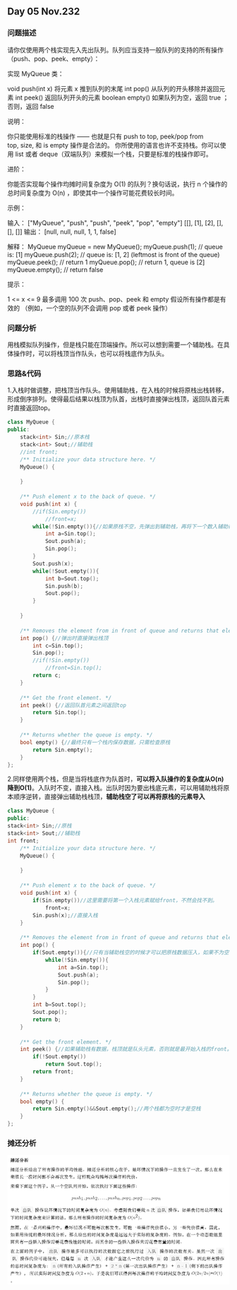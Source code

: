 ## Day 05 Nov.232
### 问题描述
请你仅使用两个栈实现先入先出队列。队列应当支持一般队列的支持的所有操作（push、pop、peek、empty）：

实现 MyQueue 类：

void push(int x) 将元素 x 推到队列的末尾
int pop() 从队列的开头移除并返回元素
int peek() 返回队列开头的元素
boolean empty() 如果队列为空，返回 true ；否则，返回 false


说明：

你只能使用标准的栈操作 —— 也就是只有 push to top, peek/pop from top, size, 和 is empty 操作是合法的。
你所使用的语言也许不支持栈。你可以使用 list 或者 deque（双端队列）来模拟一个栈，只要是标准的栈操作即可。


进阶：

你能否实现每个操作均摊时间复杂度为 O(1) 的队列？换句话说，执行 n 个操作的总时间复杂度为 O(n) ，即使其中一个操作可能花费较长时间。


示例：

输入：
["MyQueue", "push", "push", "peek", "pop", "empty"]
[[], [1], [2], [], [], []]
输出：
[null, null, null, 1, 1, false]

解释：
MyQueue myQueue = new MyQueue();
myQueue.push(1); // queue is: [1]
myQueue.push(2); // queue is: [1, 2] (leftmost is front of the queue)
myQueue.peek(); // return 1
myQueue.pop(); // return 1, queue is [2]
myQueue.empty(); // return false


提示：

1 <= x <= 9
最多调用 100 次 push、pop、peek 和 empty
假设所有操作都是有效的 （例如，一个空的队列不会调用 pop 或者 peek 操作）

### 问题分析
用栈模拟队列操作，但是栈只能在顶端操作。所以可以想到需要一个辅助栈。在具体操作时，可以将栈顶当作队头，也可以将栈底作为队头。

### 思路&代码
1.入栈时做调整，把栈顶当作队头。使用辅助栈，在入栈的时候将原栈出栈转移，形成倒序排列。使得最后结果以栈顶为队首，出栈时直接弹出栈顶，返回队首元素时直接返回top。

``` c++
class MyQueue {
public:
    stack<int> Sin;//原本栈
    stack<int> Sout;//辅助栈
    //int front;
    /** Initialize your data structure here. */
    MyQueue() {

    }
    
    /** Push element x to the back of queue. */
    void push(int x) {
        //if(Sin.empty())
            //front=x;
        while(!Sin.empty()){//如果原栈不空，先弹出到辅助栈，再将下一个数入辅助栈栈顶，（这里也可以是入原栈栈底），最后将辅助栈出栈再入到原栈（倒序）得到以栈顶为首的队列
            int a=Sin.top();
            Sout.push(a);
            Sin.pop();
        }
        Sout.push(x);
        while(!Sout.empty()){
            int b=Sout.top();
            Sin.push(b);
            Sout.pop();
        }

    }
    
    /** Removes the element from in front of queue and returns that element. */
    int pop() {//弹出时直接弹出栈顶
        int c=Sin.top();
        Sin.pop();
        //if(!Sin.empty())
            //front=Sin.top();
        return c;
    }
    
    /** Get the front element. */
    int peek() {//返回队首元素之间返回top
        return Sin.top();
    }
    
    /** Returns whether the queue is empty. */
    bool empty() {//最终只有一个栈内保存数据，只需检查原栈
        return Sin.empty();
    }
};
```
2.同样使用两个栈，但是当将栈底作为队首时，**可以将入队操作的复杂度从O(n)降到O(1)**。入队时不变，直接入栈。出队时因为要出栈底元素，可以用辅助栈将原本顺序逆转，直接弹出辅助栈栈顶，**辅助栈空了可以再将原栈的元素导入**
``` c++
class MyQueue {
public:
stack<int> Sin;//原栈
stack<int> Sout;//辅助栈
int front;
    /** Initialize your data structure here. */
    MyQueue() {

    }
    
    /** Push element x to the back of queue. */
    void push(int x) {
        if(Sin.empty())//这里需要将第一个入栈元素赋给front，不然会找不到。
            front=x;
        Sin.push(x);//直接入栈
    }
    
    /** Removes the element from in front of queue and returns that element. */
    int pop() {
        if(Sout.empty()){//只有当辅助栈空的时候才可以把原栈数据压入，如果不为空不能叠加。有可能在辅助栈出栈时又有新的元素入原栈。
            while(!Sin.empty()){
                int a=Sin.top();
                Sout.push(a);
                Sin.pop();
            }
        }
        int b=Sout.top();
        Sout.pop();
        return b;
    }
    
    /** Get the front element. */
    int peek() {//如果辅助栈有数据，栈顶就是队头元素，否则就是最开始入栈的front。
        if(!Sout.empty())
            return Sout.top();
        return front; 
    }
    
    /** Returns whether the queue is empty. */
    bool empty() {
        return Sin.empty()&&Sout.empty();//两个栈都为空时才是空栈
    }
};
```
### 摊还分析

![average_analysis](https://github.com/destinyu/alg_study/blob/master/pic/average_analysis.png)
